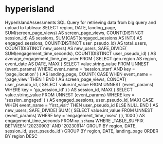 # hyperisland
HyperIslandAssessments
SQL Query for retrieving data from big query and upload to tableau:
SELECT
  region,
  DATE,
  landing_page,
  SUM(screen_page_views) AS screen_page_views,
  COUNT(DISTINCT session_id) AS sessions,
  SUM(CAST(engaged_sessions AS INT)) AS engaged_sessions,
  COUNT(DISTINCT user_pseudo_id) AS total_users,
  COUNT(DISTINCT new_users) AS new_users,
  SAFE_DIVIDE(
    SUM(engagement_time_seconds),
    COUNT(DISTINCT user_pseudo_id)
  ) AS average_engagement_time_per_user
FROM
  (
    SELECT
      geo.region AS region,
      event_date AS DATE,
      MAX(
        (
          SELECT
            value.string_value
          FROM
            UNNEST (event_params)
          WHERE
            event_name = 'session_start'
            AND key = 'page_location'
        )
      ) AS landing_page,
      COUNT(
        CASE
          WHEN event_name = 'page_view' THEN 1
        END
      ) AS screen_page_views,
      CONCAT(
        user_pseudo_id,
        (
          SELECT
            value.int_value
          FROM
            UNNEST (event_params)
          WHERE
            key = 'ga_session_id'
        )
      ) AS session_id,
      MAX(
        (
          SELECT
            value.string_value
          FROM
            UNNEST (event_params)
          WHERE
            key = 'session_engaged'
        )
      ) AS engaged_sessions,
      user_pseudo_id,
      MAX(
        CASE
          WHEN event_name = 'first_visit' THEN user_pseudo_id
          ELSE NULL
        END
      ) AS new_users,
      SAFE_DIVIDE(
        SUM(
          (
            SELECT
              value.int_value
            FROM
              UNNEST (event_params)
            WHERE
              key = 'engagement_time_msec'
          )
        ),
        1000
      ) AS engagement_time_seconds
    FROM
      `my_schema`
    WHERE
      _TABLE_SUFFIX BETWEEN '20230903' AND '20230914'
    GROUP BY
      region,
      DATE,
      session_id,
      user_pseudo_id
  )
GROUP BY
  region,
  DATE,
  landing_page
ORDER BY
  region DESC
